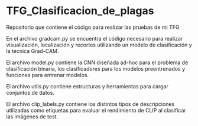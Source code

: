 # TFG_Clasificacion_de_plagas
Repositorio que contiene el código para realizar las pruebas de mi TFG

En el archivo gradcam.py se encuentra el código necesario para realizar visualización,
localización y recortes utilizando un modelo de clasificación y la técnica Grad-CAM.

El archivo model.py contiene la CNN diseñada ad-hoc para el problema de clasificación
binaria, los clasificadores para los modelos preentrenados y funciones para entrenar modelos.

El archivo utils.py contiene estructuras y herramientas para cargar conjuntos de datos.

El archivo clip_labels.py contiene los distintos tipos de descripciones utilizadas como
etiquetas para evaluar el rendimiento de CLIP al clasificar las imágenes de test.
